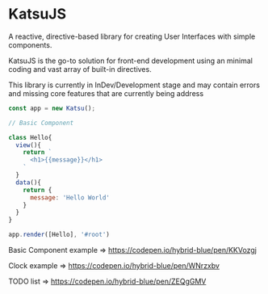 # KatsuJS

A reactive, directive-based library for creating User Interfaces with simple components.

KatsuJS is the go-to solution for front-end development using an minimal coding and vast array of built-in directives.

This library is currently in InDev/Development stage and may contain errors and missing core features that are currently being address

```javascript
const app = new Katsu();
```

```javascript
// Basic Component

class Hello{
  view(){
    return `
      <h1>{{message}}</h1>
    `
  }
  data(){
    return {
      message: 'Hello World'
    }
  }
}

```

```javascript
app.render([Hello], '#root')
```

Basic Component example => https://codepen.io/hybrid-blue/pen/KKVozgj

Clock example => https://codepen.io/hybrid-blue/pen/WNrzxbv

TODO list => https://codepen.io/hybrid-blue/pen/ZEQgGMV
